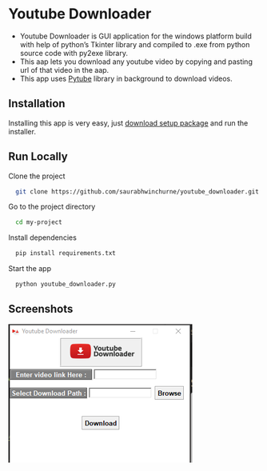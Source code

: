 # Youtube Downloader

- Youtube Downloader is GUI application for the windows platform build with help of python’s Tkinter library and compiled to .exe from python source code with py2exe library.
- This aap lets you download any youtube video by copying and pasting url of that video in the aap.
- This app uses [Pytube](https://pytube.io/en/latest/) library in background to download videos.

## Installation

Installing this app is very easy, just [download setup package](https://github.com/saurabhwinchurne/youtube_downloader/blob/master/Package/Setup.exe) and run the installer.

## Run Locally

Clone the project

```bash
  git clone https://github.com/saurabhwinchurne/youtube_downloader.git
```

Go to the project directory

```bash
  cd my-project
```

Install dependencies

```bash
  pip install requirements.txt
```

Start the app

```bash
  python youtube_downloader.py
```

## Screenshots

![App Screenshot](/Package/Capture.png)
